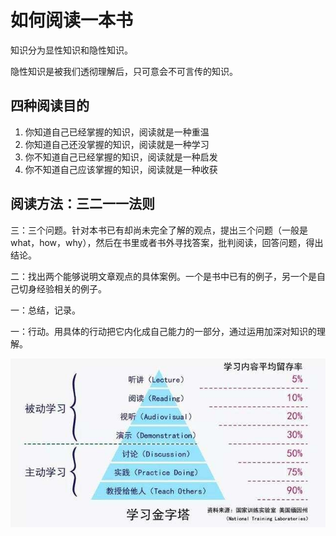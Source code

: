 # 如何阅读一本书

知识分为显性知识和隐性知识。

隐性知识是被我们透彻理解后，只可意会不可言传的知识。

## 四种阅读目的

1. 你知道自己已经掌握的知识，阅读就是一种重温
2. 你知道自己还没掌握的知识，阅读就是一种学习
3. 你不知道自己已经掌握的知识，阅读就是一种启发
4. 你不知道自己应该掌握的知识，阅读就是一种收获

## 阅读方法：三二一一法则

三：三个问题。针对本书已有却尚未完全了解的观点，提出三个问题（一般是what，how，why），然后在书里或者书外寻找答案，批判阅读，回答问题，得出结论。

二：找出两个能够说明文章观点的具体案例。一个是书中已有的例子，另一个是自己切身经验相关的例子。

一：总结，记录。

一：行动。用具体的行动把它内化成自己能力的一部分，通过运用加深对知识的理解。

![](img/learn.jpg)